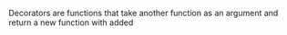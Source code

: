 Decorators are functions that take another function as an argument and return a new function with added